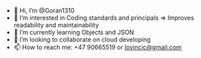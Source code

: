 - 👋 Hi, I’m @Goran1310
- 👀 I’m interested in Coding standards and principals => Improves readability and maintainability
- 🌱 I’m currently learning Objects and JSON
- 💞️ I’m looking to collaborate on cloud developing
- 📫 How to reach me: +47 90665519 or lovincic@gmail.com

<!---
Goran1310/Goran1310 is a ✨ special ✨ repository because its `README.md` (this file) appears on your GitHub profile.
You can click the Preview link to take a look at your changes.
--->
